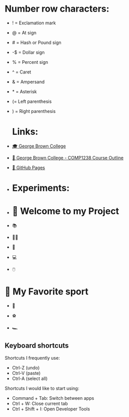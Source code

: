 # Number row characters:
- ! = Exclamation mark
- @ = At sign
- \# = Hash or Pound sign
- -$ = Dollar sign
- % =  Percent sign
- ^ = Caret
- & = Ampersand
- \* = Asterisk
- (= Left parenthesis
- ) = Right parenthesis
  # Links:
-  [:mortar_board: George Brown College](https://www.georgebrown.ca/)
-  [:blue_book: George Brown College - COMP1238 Course Outline](https://learn.georgebrown.ca/d2l/home/291663)
-  [:page_with_curl: GitHub Pages ](https://pages.github.com/)

-  # Experiments:
-  # :wave: Welcome to my Project
-  :books:
-  :man_student:
-  :school:
-  :computer:
-  :computer_mouse:
  # :medal_sports: My Favorite sport

  - :cricket_game:

  - :soccer:
  - :racing_car:

  ## Keyboard shortcuts
Shortcuts I frequently use: 
- Ctrl-Z (undo)
- Ctrl-V (paste)
- Ctrl-A (select all)

Shortcuts I would like to start using: 
- Command + Tab: Switch between apps
- Ctrl + W: Close current tab
- Ctrl + Shift + I: Open Developer Tools

